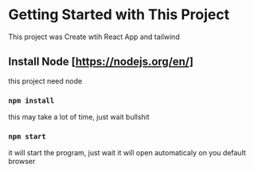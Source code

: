 # Getting Started with This Project

This project was Create wtih React App and tailwind

## Install Node [https://nodejs.org/en/]
this project need node

### `npm install`
this may take a lot of time, just wait bullshit

### `npm start`
it will start the program, just wait it will open automaticaly on you default browser

